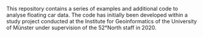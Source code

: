 This repository contains a series of examples and additional code to analyse floating car data. 
The code has initially been developed within a study project conducted at the Institute for Geoinformatics of the University of Münster under supervision of the 52°North staff in 2020.
